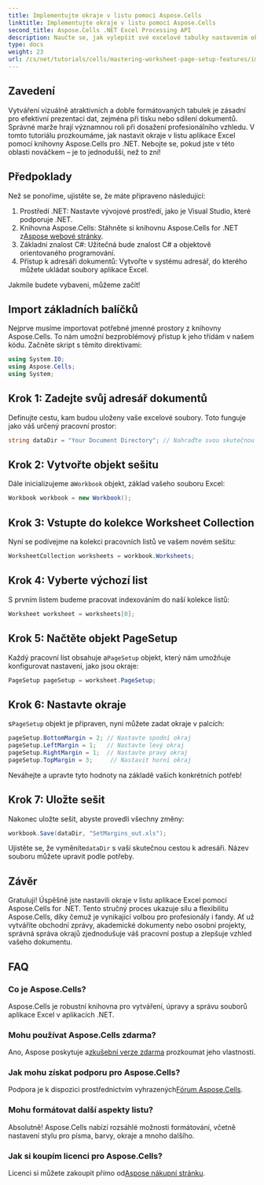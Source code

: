 ```yaml
---
title: Implementujte okraje v listu pomocí Aspose.Cells
linktitle: Implementujte okraje v listu pomocí Aspose.Cells
second_title: Aspose.Cells .NET Excel Processing API
description: Naučte se, jak vylepšit své excelové tabulky nastavením okrajů pomocí knihovny Aspose.Cells pro .NET. Tento výukový program krok za krokem zjednodušuje proces, takže vaše prezentace dat vypadá profesionálně a uhlazeně.
type: docs
weight: 23
url: /cs/net/tutorials/cells/mastering-worksheet-page-setup-features/implement-margins-in-worksheet/
---
```

## Zavedení

Vytváření vizuálně atraktivních a dobře formátovaných tabulek je zásadní pro efektivní prezentaci dat, zejména při tisku nebo sdílení dokumentů. Správné marže hrají významnou roli při dosažení profesionálního vzhledu. V tomto tutoriálu prozkoumáme, jak nastavit okraje v listu aplikace Excel pomocí knihovny Aspose.Cells pro .NET. Nebojte se, pokud jste v této oblasti nováčkem – je to jednodušší, než to zní!

## Předpoklady

Než se ponoříme, ujistěte se, že máte připraveno následující:

1. Prostředí .NET: Nastavte vývojové prostředí, jako je Visual Studio, které podporuje .NET.
2.  Knihovna Aspose.Cells: Stáhněte si knihovnu Aspose.Cells for .NET z[Aspose webové stránky](https://releases.aspose.com/cells/net/).
3. Základní znalost C#: Užitečná bude znalost C# a objektově orientovaného programování.
4. Přístup k adresáři dokumentů: Vytvořte v systému adresář, do kterého můžete ukládat soubory aplikace Excel.

Jakmile budete vybaveni, můžeme začít!

## Import základních balíčků

Nejprve musíme importovat potřebné jmenné prostory z knihovny Aspose.Cells. To nám umožní bezproblémový přístup k jeho třídám v našem kódu. Začněte skript s těmito direktivami:

```csharp
using System.IO;
using Aspose.Cells;
using System;
```

## Krok 1: Zadejte svůj adresář dokumentů

Definujte cestu, kam budou uloženy vaše excelové soubory. Toto funguje jako váš určený pracovní prostor:

```csharp
string dataDir = "Your Document Directory"; // Nahraďte svou skutečnou cestou
```

## Krok 2: Vytvořte objekt sešitu

 Dále inicializujeme a`Workbook` objekt, základ vašeho souboru Excel:

```csharp
Workbook workbook = new Workbook();
```

## Krok 3: Vstupte do kolekce Worksheet Collection

Nyní se podívejme na kolekci pracovních listů ve vašem novém sešitu:

```csharp
WorksheetCollection worksheets = workbook.Worksheets;
```

## Krok 4: Vyberte výchozí list

S prvním listem budeme pracovat indexováním do naší kolekce listů:

```csharp
Worksheet worksheet = worksheets[0];
```

## Krok 5: Načtěte objekt PageSetup

 Každý pracovní list obsahuje a`PageSetup` objekt, který nám umožňuje konfigurovat nastavení, jako jsou okraje:

```csharp
PageSetup pageSetup = worksheet.PageSetup;
```

## Krok 6: Nastavte okraje

 s`PageSetup` objekt je připraven, nyní můžete zadat okraje v palcích:

```csharp
pageSetup.BottomMargin = 2; // Nastavte spodní okraj
pageSetup.LeftMargin = 1;   // Nastavte levý okraj
pageSetup.RightMargin = 1;  // Nastavte pravý okraj
pageSetup.TopMargin = 3;     // Nastavit horní okraj
```

Neváhejte a upravte tyto hodnoty na základě vašich konkrétních potřeb!

## Krok 7: Uložte sešit

Nakonec uložte sešit, abyste provedli všechny změny:

```csharp
workbook.Save(dataDir, "SetMargins_out.xls");
```

 Ujistěte se, že vyměníte`dataDir` s vaší skutečnou cestou k adresáři. Název souboru můžete upravit podle potřeby.

## Závěr

Gratuluji! Úspěšně jste nastavili okraje v listu aplikace Excel pomocí Aspose.Cells for .NET. Tento stručný proces ukazuje sílu a flexibilitu Aspose.Cells, díky čemuž je vynikající volbou pro profesionály i fandy. Ať už vytváříte obchodní zprávy, akademické dokumenty nebo osobní projekty, správná správa okrajů zjednodušuje váš pracovní postup a zlepšuje vzhled vašeho dokumentu.

## FAQ

### Co je Aspose.Cells?  
Aspose.Cells je robustní knihovna pro vytváření, úpravy a správu souborů aplikace Excel v aplikacích .NET.

### Mohu používat Aspose.Cells zdarma?  
 Ano, Aspose poskytuje a[zkušební verze zdarma](https://releases.aspose.com/) prozkoumat jeho vlastnosti.

### Jak mohu získat podporu pro Aspose.Cells?  
 Podpora je k dispozici prostřednictvím vyhrazených[Fórum Aspose.Cells](https://forum.aspose.com/c/cells/9).

### Mohu formátovat další aspekty listu?  
Absolutně! Aspose.Cells nabízí rozsáhlé možnosti formátování, včetně nastavení stylu pro písma, barvy, okraje a mnoho dalšího.

### Jak si koupím licenci pro Aspose.Cells?  
 Licenci si můžete zakoupit přímo od[Aspose nákupní stránku](https://purchase.aspose.com/buy).